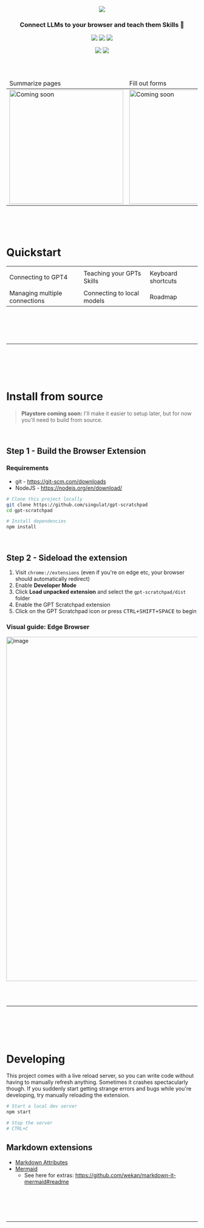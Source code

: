 <div align="center">
  <p><img src="https://github.com/Singulat/modelprompter/assets/154478213/5e93d2cb-b549-414b-a488-ea9b3be01f8a"></p>
  <h3>Connect LLMs to your browser and teach them Skills 🔮</h3>
  <p>
    <img class="mr-1" src="https://img.shields.io/github/tag/Singulat/modelprompter.svg"> <img class="mr-1" src="https://img.shields.io/github/last-commit/Singulat/modelprompter.svg">
    <img src="https://img.shields.io/github/repo-size/Singulat/modelprompter.svg">
  </p>
  <p>
    <img class="mr-1" src="https://img.shields.io/github/issues-raw/Singulat/modelprompter.svg"> <img src="https://img.shields.io/github/issues-pr-raw/Singulat/modelprompter.svg">
  </p>
</div>

<br>
<br>

<table>
  <thead>
    <tr>
      <td>Summarize pages</td>
      <td>Fill out forms</td>
      <td>Recursive prompting</td>
    </tr>
  </thead>    
  <tbody>
    <tr>
      <td><img src="https://github.com/Singulat/modelprompter/assets/154478213/809e673c-d9f6-4509-aa81-c5e22f81c94c" alt="Coming soon" style="width: 300px"></td>
      <td><img src="https://placehold.co/300x250/EEE/31343C?text=Coming+Soon" alt="Coming soon" style="width: 300px"></td>
      <td><img src="https://placehold.co/300x250/EEE/31343C?text=Coming+Soon" alt="Coming soon" style="width: 300px"></td>
    </tr>
  </tbody>
</table>

<br>
<br>
<br>

# Quickstart
<table>
  <tbody>
    <tr>
      <td></td>
      <td></td>
      <td></td>
    </tr>
    <tr>
      <td>Connecting to GPT4</td>
      <td>Teaching your GPTs Skills</td>
      <td>Keyboard shortcuts</td>
    </tr>
    <tr>
      <td></td>
      <td></td>
      <td></td>
    </tr>
    <tr>
      <td>Managing multiple connections</td>
      <td>Connecting to local models</td>
      <td>Roadmap</td>
    </tr>    
  </tbody>
</table>

<br>
<br>
<br>
<br>
<hr>
<br>
<br>
<br>
<br>

# Install from source
> **Playstore coming soon:** I'll make it easier to setup later, but for now you'll need to build from source.

<br>

## Step 1 - Build the Browser Extension
### Requirements
- git - https://git-scm.com/downloads
- NodeJS - https://nodejs.org/en/download/

```bash
# Clone this project locally
git clone https://github.com/singulat/gpt-scratchpad
cd gpt-scratchpad

# Install dependencies
npm install
```

<br>

  ## Step 2 - Sideload the extension
1. Visit `chrome://extensions` (even if you're on edge etc, your browser should automatically redirect)
2. Enable **Developer Mode**
3. Click **Load unpacked extension** and select the `gpt-scratchpad/dist` folder
4. Enable the GPT Scratchpad extension
5. Click on the GPT Scratchpad icon or press <kbd>CTRL+SHIFT+SPACE</kbd> to begin

### Visual guide: Edge Browser

<img width="906" alt="image" src="https://github.com/singulat/gpt-scratchpad/assets/151397270/7768ff80-5f03-43e8-9f5f-5b3924b1a4e9">

<br>
<br>
<br>
<br>
<hr>
<br>
<br>
<br>
<br>

# Developing
This project comes with a live reload server, so you can write code without having to manually refresh anything. Sometimes it crashes spectacularly though. If you suddenly start getting strange errors and bugs while you're developing, try manually reloading the extension.

```bash
# Start a local dev server
npm start

# Stop the server
# CTRL+C
```


## Markdown extensions
- [Markdown Attributes](https://github.com/arve0/markdown-it-attrs)
- [Mermaid](https://mermaid.js.org/intro/getting-started.html)
  - See here for extras: https://github.com/wekan/markdown-it-mermaid#readme

<br>
<br>
<br>
<br>
<hr>
<br>
<br>
<br>
<br>
